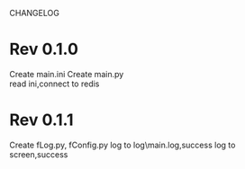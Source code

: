 CHANGELOG

# Rev 0.1.0
Create main.ini
Create main.py	
	read ini,connect to redis

# Rev 0.1.1 
Create fLog.py, fConfig.py
	log to log\main.log,success
	log to screen,success
